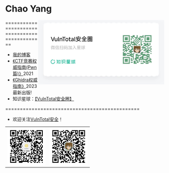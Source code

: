# Chao Yang

<img align='right' src="./zsxq.jpg" width="400">

==============================================

- [我的博客](https://www.wolai.com/chao96/9nSSNCe5y6ipW9yKmhU1rs)
- [《CTF竞赛权威指南(Pwn篇)》](https://github.com/firmianay/ctf-book)2021
- [《Ghidra权威指南》](https://github.com/firmianay/ghidra-book)2023最新出版!
- 知识星球：[【VulnTotal安全圈】](https://public.zsxq.com/groups/51122185281484.html)

==============================================

- 欢迎关注[VulnTotal安全](https://github.com/VulnTotal-Team)！

<table><tr>
<td><img src=./gzh.jpg width="120"></td>
<td><img src=./wechat.jpg width="120"></td>
</tr></table>
